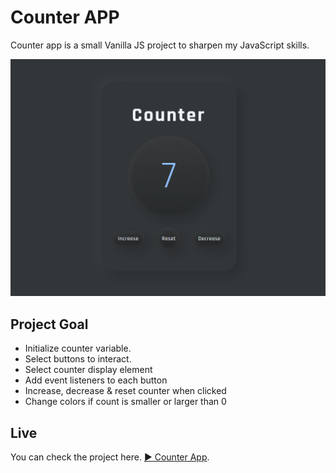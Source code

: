 # Counter APP

Counter app is a small Vanilla JS project to sharpen my JavaScript skills.

![Color Flipper](counter.png)

## Project Goal

- Initialize counter variable.
- Select buttons to interact.
- Select counter display element
- Add event listeners to each button
- Increase, decrease & reset counter when clicked
- Change colors if count is smaller or larger than 0

## Live

You can check the project here. [▶ Counter App](https://serhatbek.github.io/02-counter-app/).
